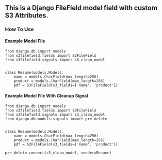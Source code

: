 ## This is a Django FileField model field with custom S3 Attributes.
### How To Use
#### Example Model File
    from django.db import models
    from s3filefield.fields import S3FileField
    from s3filefield.signals import s3_clean_model


    class Resume(models.Model):
        name = models.CharField(max_length=256)
        product = models.CharField(max_length=256)
        pdf = S3FileField(s3_fields=['name', 'product'])


#### Example Model File With Cleanup Signal
    from django.db import models
    from s3filefield.fields import S3FileField
    from s3filefield.signals import s3_clean_model
    from django.db.models.signals import pre_delete


    class Resume(models.Model):
        name = models.CharField(max_length=256)
        product = models.CharField(max_length=256)
        pdf = S3FileField(s3_fields=['name', 'product'])

    pre_delete.connect(s3_clean_model, sender=Resume)
